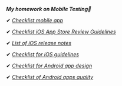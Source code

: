 ***My homework on Mobile Testing📱***

 ✔ [_Checklist mobile app_](https://docs.google.com/spreadsheets/d/13xM_qfBLjhC5ctGwsRKRwrRkoEC4r1vejgBkEhFgsvg/edit#gid=0)
 
 ✔ [_Checklist iOS App Store Review Guidelines_](https://docs.google.com/spreadsheets/d/13xM_qfBLjhC5ctGwsRKRwrRkoEC4r1vejgBkEhFgsvg/edit#gid=1628086643)
 
 ✔ [_List of iOS release notes_](https://docs.google.com/spreadsheets/d/13xM_qfBLjhC5ctGwsRKRwrRkoEC4r1vejgBkEhFgsvg/edit#gid=46108895)
 
 ✔ [_Checklist for iOS guidelines_](https://docs.google.com/spreadsheets/d/13xM_qfBLjhC5ctGwsRKRwrRkoEC4r1vejgBkEhFgsvg/edit#gid=100766702)
 
 ✔ [_Checklist for Android app design_](https://docs.google.com/spreadsheets/d/13xM_qfBLjhC5ctGwsRKRwrRkoEC4r1vejgBkEhFgsvg/edit#gid=1236989420)
 
 ✔ [_Checklist of Android apps quality_](https://docs.google.com/spreadsheets/d/13xM_qfBLjhC5ctGwsRKRwrRkoEC4r1vejgBkEhFgsvg/edit#gid=1618635470)
